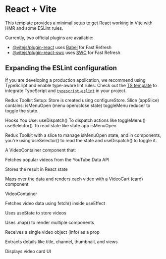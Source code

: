 # React + Vite

This template provides a minimal setup to get React working in Vite with HMR and some ESLint rules.

Currently, two official plugins are available:

- [@vitejs/plugin-react](https://github.com/vitejs/vite-plugin-react/blob/main/packages/plugin-react/README.md) uses [Babel](https://babeljs.io/) for Fast Refresh
- [@vitejs/plugin-react-swc](https://github.com/vitejs/vite-plugin-react-swc) uses [SWC](https://swc.rs/) for Fast Refresh

## Expanding the ESLint configuration

If you are developing a production application, we recommend using TypeScript and enable type-aware lint rules. Check out the [TS template](https://github.com/vitejs/vite/tree/main/packages/create-vite/template-react-ts) to integrate TypeScript and [`typescript-eslint`](https://typescript-eslint.io) in your project.

Redux Toolkit
Setup:
Store is created using configureStore.
Slice (appSlice) contains:
isMenuOpen (menu open/close state)
toggleMenu reducer to toggle the state.

Hooks You Use:
useDispatch() To dispatch actions like toggleMenu()
useSelector() To read state like state.app.isMenuOpen

Redux Toolkit with a slice to manage isMenuOpen state, and in components, you're using useSelector() to read the state and useDispatch() to toggle it.

A VideoContainer component that:

Fetches popular videos from the YouTube Data API

Stores the result in React state

Maps over the data and renders each video with a VideoCart (card) component

VideoContainer

Fetches video data using fetch() inside useEffect

Uses useState to store videos

Uses .map() to render multiple <VideoCart /> components

Receives a single video object (info) as a prop

Extracts details like title, channel, thumbnail, and views

Displays video card UI
